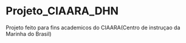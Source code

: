 # Projeto_CIAARA_DHN
Projeto feito para fins academicos do CIAARA(Centro de instruçao da Marinha do Brasil)
